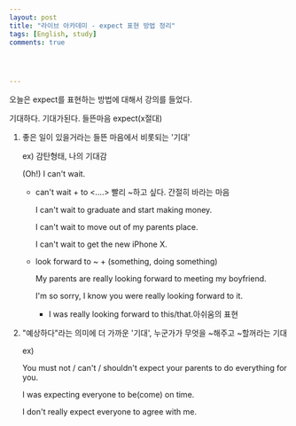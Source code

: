 ```yaml
---
layout: post
title: "라이브 아카데미 - expect 표현 방법 정리"
tags: [English, study]
comments: true




---
```


오늘은 expect를 표현하는 방법에 대해서 강의를 들었다.



기대하다. 기대가된다. 들뜬마음 expect(x절대)

1. 좋은 일이 있을거라는 들뜬 마음에서 비롯되는 '기대'

   ex) 감탄형태, 나의 기대감

   (Oh!) I can't wait.

   - can't wait + to <....>  빨리 ~하고 싶다. 간절히 바라는 마음

     I can't wait to graduate and start making money.

     I can't wait to move out of my parents place.

     I can't wait to get the new iPhone X.

   - look forward to ~ + (something, doing something)

     My parents are really looking forward to meeting my boyfriend.

     I'm so sorry, I know you were really looking forward to it.

     * I was really looking forward to this/that.아쉬움의 표현

2. "예상하다"라는 의미에 더 가까운 '기대', 누군가가 무엇을 ~해주고 ~할꺼라는 기대

   ex)

   You must not / can't / shouldn't expect your parents to do everything for you.

   I was expecting everyone to be(come) on time.

   I don't really expect everyone to agree with me.